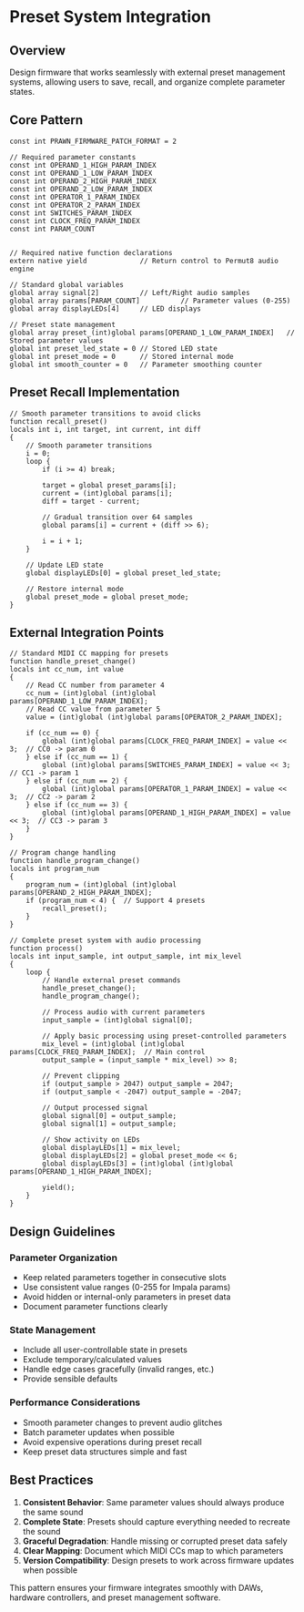 # Preset System Integration

## Overview
Design firmware that works seamlessly with external preset management systems, allowing users to save, recall, and organize complete parameter states.

## Core Pattern

```impala
const int PRAWN_FIRMWARE_PATCH_FORMAT = 2

// Required parameter constants
const int OPERAND_1_HIGH_PARAM_INDEX
const int OPERAND_1_LOW_PARAM_INDEX
const int OPERAND_2_HIGH_PARAM_INDEX
const int OPERAND_2_LOW_PARAM_INDEX
const int OPERATOR_1_PARAM_INDEX
const int OPERATOR_2_PARAM_INDEX
const int SWITCHES_PARAM_INDEX
const int CLOCK_FREQ_PARAM_INDEX
const int PARAM_COUNT


// Required native function declarations
extern native yield             // Return control to Permut8 audio engine

// Standard global variables
global array signal[2]          // Left/Right audio samples
global array params[PARAM_COUNT]          // Parameter values (0-255)
global array displayLEDs[4]     // LED displays

// Preset state management
global array preset_(int)global params[OPERAND_1_LOW_PARAM_INDEX]   // Stored parameter values
global int preset_led_state = 0 // Stored LED state
global int preset_mode = 0      // Stored internal mode
global int smooth_counter = 0   // Parameter smoothing counter

```

## Preset Recall Implementation

```impala
// Smooth parameter transitions to avoid clicks
function recall_preset()
locals int i, int target, int current, int diff
{
    // Smooth parameter transitions
    i = 0;
    loop {
        if (i >= 4) break;
        
        target = global preset_params[i];
        current = (int)global params[i];
        diff = target - current;
        
        // Gradual transition over 64 samples
        global params[i] = current + (diff >> 6);
        
        i = i + 1;
    }
    
    // Update LED state
    global displayLEDs[0] = global preset_led_state;
    
    // Restore internal mode
    global preset_mode = global preset_mode;
}
```

## External Integration Points

```impala
// Standard MIDI CC mapping for presets
function handle_preset_change()
locals int cc_num, int value
{
    // Read CC number from parameter 4
    cc_num = (int)global (int)global params[OPERAND_1_LOW_PARAM_INDEX];
    // Read CC value from parameter 5
    value = (int)global (int)global params[OPERATOR_2_PARAM_INDEX];
    
    if (cc_num == 0) {
        global (int)global params[CLOCK_FREQ_PARAM_INDEX] = value << 3;  // CC0 -> param 0
    } else if (cc_num == 1) {
        global (int)global params[SWITCHES_PARAM_INDEX] = value << 3;  // CC1 -> param 1
    } else if (cc_num == 2) {
        global (int)global params[OPERATOR_1_PARAM_INDEX] = value << 3;  // CC2 -> param 2
    } else if (cc_num == 3) {
        global (int)global params[OPERAND_1_HIGH_PARAM_INDEX] = value << 3;  // CC3 -> param 3
    }
}

// Program change handling
function handle_program_change()
locals int program_num
{
    program_num = (int)global (int)global params[OPERAND_2_HIGH_PARAM_INDEX];
    if (program_num < 4) {  // Support 4 presets
        recall_preset();
    }
}

// Complete preset system with audio processing
function process()
locals int input_sample, int output_sample, int mix_level
{
    loop {
        // Handle external preset commands
        handle_preset_change();
        handle_program_change();
        
        // Process audio with current parameters
        input_sample = (int)global signal[0];
        
        // Apply basic processing using preset-controlled parameters
        mix_level = (int)global (int)global params[CLOCK_FREQ_PARAM_INDEX];  // Main control
        output_sample = (input_sample * mix_level) >> 8;
        
        // Prevent clipping
        if (output_sample > 2047) output_sample = 2047;
        if (output_sample < -2047) output_sample = -2047;
        
        // Output processed signal
        global signal[0] = output_sample;
        global signal[1] = output_sample;
        
        // Show activity on LEDs
        global displayLEDs[1] = mix_level;
        global displayLEDs[2] = global preset_mode << 6;
        global displayLEDs[3] = (int)global (int)global params[OPERAND_1_HIGH_PARAM_INDEX];
        
        yield();
    }
}
```

## Design Guidelines

### Parameter Organization
- Keep related parameters together in consecutive slots
- Use consistent value ranges (0-255 for Impala params)
- Avoid hidden or internal-only parameters in preset data
- Document parameter functions clearly

### State Management
- Include all user-controllable state in presets
- Exclude temporary/calculated values
- Handle edge cases gracefully (invalid ranges, etc.)
- Provide sensible defaults

### Performance Considerations
- Smooth parameter changes to prevent audio glitches
- Batch parameter updates when possible
- Avoid expensive operations during preset recall
- Keep preset data structures simple and fast

## Best Practices

1. **Consistent Behavior**: Same parameter values should always produce the same sound
2. **Complete State**: Presets should capture everything needed to recreate the sound
3. **Graceful Degradation**: Handle missing or corrupted preset data safely
4. **Clear Mapping**: Document which MIDI CCs map to which parameters
5. **Version Compatibility**: Design presets to work across firmware updates when possible

This pattern ensures your firmware integrates smoothly with DAWs, hardware controllers, and preset management software.
